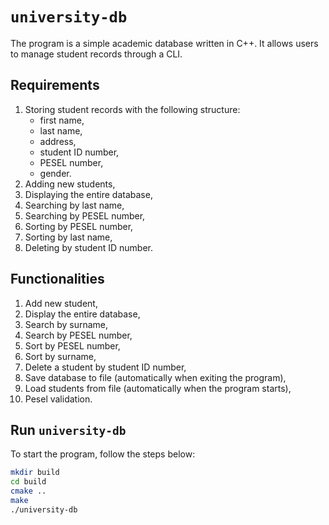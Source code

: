 # `university-db`
The program is a simple academic database written in C++. It allows users to manage student records through a CLI.

## Requirements
1. Storing student records with the following structure: 
    * first name,
    * last name,
    * address,
    * student ID number,
    * PESEL number,
    * gender.
2. Adding new students,
3. Displaying the entire database,
4. Searching by last name,
5. Searching by PESEL number,
6. Sorting by PESEL number,
7. Sorting by last name,
8. Deleting by student ID number.

## Functionalities
1. Add new student,
2. Display the entire database,
3. Search by surname,
4. Search by PESEL number,
5. Sort by PESEL number,
6. Sort by surname,
7. Delete a student by student ID number,
8. Save database to file (automatically when exiting the program),
9. Load students from file (automatically when the program starts),
10. Pesel validation. 

## Run `university-db`
To start the program, follow the steps below:
```bash
mkdir build
cd build
cmake ..
make
./university-db
```
